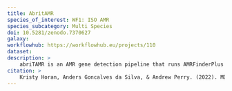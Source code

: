 ```yaml
---
title: AbritAMR
species_of_interest: WF1: ISO AMR
species_subcategory: Multi Species
doi: 10.5281/zenodo.7370627
galaxy:
workflowhub: https://workflowhub.eu/projects/110
dataset: 
description: >
    abriTAMR is an AMR gene detection pipeline that runs AMRFinderPlus on a single (or list ) of given isolates and collates the results into a table, separating genes identified into functionally relevant groups. abriTAMR is accredited by NATA for use in reporting the presence of reportable AMR genes in Victoria Australia. Acquired resistance mechanims in the form of point mutations (restricted to subset of species) Streamlined output. Presence of virulence factors
citation: >
    Kristy Horan, Anders Goncalves da Silva, & Andrew Perry. (2022). MDU-PHL/abritamr: Update DB and publish (v1.0.14). Zenodo. https://doi.org/10.5281/zenodo.7370628
---
```

